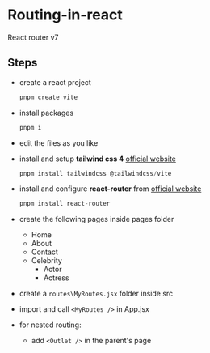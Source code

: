 # Routing-in-react 

React router v7 

## Steps 

- create a react project 
    ```js
    pnpm create vite
    ```
- install packages
    ```js
    pnpm i
    ```

- edit the files as you like

- install and setup **tailwind css 4** [official website](https://tailwindcss.com/docs/installation/using-vite)

    ```js
    pnpm install tailwindcss @tailwindcss/vite
    ```

- install and configure **react-router** from [official website](https://reactrouter.com/start/declarative/installation)

    ```js
    pnpm install react-router
    ```

- create the following pages inside pages folder 
    - Home
    - About
    - Contact
    - Celebrity
        - Actor
        - Actress

- create a `routes\MyRoutes.jsx` folder inside src 

- import and call `<MyRoutes />` in App.jsx

- for nested routing:
    - add `<Outlet />` in the parent's page
